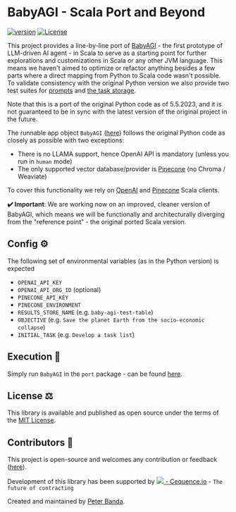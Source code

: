 # BabyAGI - Scala Port and Beyond
[![version](https://img.shields.io/badge/version-0.0.1-green.svg)](https://cequence.io) [![License](https://img.shields.io/badge/License-MIT-lightgrey.svg)](https://opensource.org/licenses/MIT)

This project provides a line-by-line port of [BabyAGI](https://github.com/yoheinakajima/babyagi) - the first prototype of LLM-driven AI agent - in Scala to serve as a starting point for further explorations and customizations in Scala or any other JVM language. This means we haven't aimed to optimize or refactor anything besides a few parts where a direct mapping from Python to Scala code wasn't possible. To validate consistency with the original Python version we also provide two test suites for [prompts](./src/test/scala/io/cequence/babyagis/port/BabyAGIPromptSpec.scala) and [the task storage](./src/test/scala/io/cequence/babyagis/port/BabyAGITaskStorageSpec.scala).

Note that this is a port of the original Python code as of 5.5.2023, and it is not guaranteed to be in sync with the latest version of the original project in the future.

The runnable app object `BabyAGI` ([here](./src/main/scala/io/cequence/babyagis/port/BabyAGI.scala)) follows the original Python code as closely as possible with two exceptions:
- There is no LLAMA support, hence OpenAI API is mandatory (unless you run in `human` mode) 
- The only supported vector database/provider is [Pinecone](https://www.pinecone.io/) (no Chroma / Weaviate)

To cover this functionality we rely on [OpenAI](https://github.com/cequence-io/openai-scala-client) and [Pinecone](https://github.com/cequence-io/pinecone-scala) Scala clients.

**✔️ Important**: We are working now on an improved, cleaner version of BabyAGI, which means we will be functionally and architecturally diverging from the "reference point" - the original ported Scala version.

## Config ⚙️

The following set of environmental variables (as in the Python version) is expected

- `OPENAI_API_KEY`
- `OPENAI_API_ORG_ID` (optional)
- `PINECONE_API_KEY`
- `PINECONE_ENVIRONMENT`
- `RESULTS_STORE_NAME` (e.g. `baby-agi-test-table`)
- `OBJECTIVE` (e.g. `Save the planet Earth from the socio-economic collapse`)
- `INITIAL_TASK` (e.g. `Develop a task list`)

## Execution 🚀

Simply run `BabyAGI` in the `port` package - can be found [here](./src/main/scala/io/cequence/babyagis/port/BabyAGI.scala).

## License ⚖️

This library is available and published as open source under the terms of the [MIT License](https://opensource.org/licenses/MIT).

## Contributors 🙏

This project is open-source and welcomes any contribution or feedback ([here](https://github.com/cequence-io/babyagi-s/issues)).

Development of this library has been supported by  [<img src="https://cequence.io/favicon-16x16.png"> - Cequence.io](https://cequence.io) - `The future of contracting`

Created and maintained by [Peter Banda](https://peterbanda.net).
